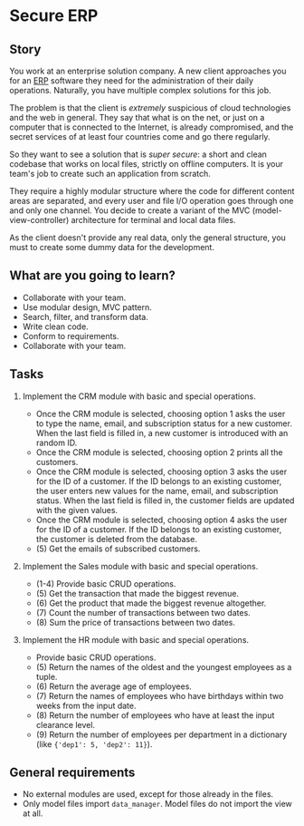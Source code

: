 # Secure ERP

## Story

You work at an enterprise solution company.
A new client approaches you for
an [ERP](https://en.wikipedia.org/wiki/Enterprise_resource_planning)
software they need for the administration of
their daily operations. Naturally, you have multiple
complex solutions for this job.

The problem is that the client is _extremely_ suspicious
of cloud technologies and the web in general.
They say that what is on the net, or just on a computer
that is connected to the Internet, is already compromised,
and the secret services of at least four countries come and go
there regularly.

So they want to see a solution that is _super secure_:
a short and clean codebase that works on local files,
strictly on offline computers. It is your team's job
to create such an application from scratch.

They require a highly modular structure where
the code for different content areas are separated,
and every user and file I/O operation goes through
one and only one channel. You decide to create
a variant of the MVC (model-view-controller)
architecture for terminal and local data files.

As the client doesn't provide any real data, only the
general structure, you must to create some dummy data
for the development.

## What are you going to learn?

- Collaborate with your team.
- Use modular design, MVC pattern.
- Search, filter, and transform data.
- Write clean code.
- Conform to requirements.
- Collaborate with your team.


## Tasks

1. Implement the CRM module with basic and special operations.
    - Once the CRM module is selected, choosing option 1 asks the user to type the name, email, and subscription status for a new customer. When the last field is filled in, a new customer is introduced with an random ID.
    - Once the CRM module is selected, choosing option 2 prints all the customers.
    - Once the CRM module is selected, choosing option 3 asks the user for the ID of a customer. If the ID belongs to an existing customer, the user enters new values for the name, email, and subscription status. When the last field is filled in, the customer fields are updated with the given values.
    - Once the CRM module is selected, choosing option 4 asks the user for the ID of a customer. If the ID belongs to an existing customer, the customer is deleted from the database.
    - (5) Get the emails of subscribed customers.

2. Implement the Sales module with basic and special operations.
    - (1-4) Provide basic CRUD operations.
    - (5) Get the transaction that made the biggest revenue.
    - (6) Get the product that made the biggest revenue altogether.
    - (7) Count the number of transactions between two dates.
    - (8) Sum the price of transactions between two dates.

3. Implement the HR module with basic and special operations.
    - Provide basic CRUD operations.
    - (5) Return the names of the oldest and the youngest employees as a tuple.
    - (6) Return the average age of employees.
    - (7) Return the names of employees who have birthdays within two weeks from the input date.
    - (8) Return the number of employees who have at least the input clearance level.
    - (9) Return the number of employees per department in a dictionary (like `{'dep1': 5, 'dep2': 11}`).

## General requirements

- No external modules are used, except for those already in the files.
- Only model files import `data_manager`. Model files do not import the view at all.
